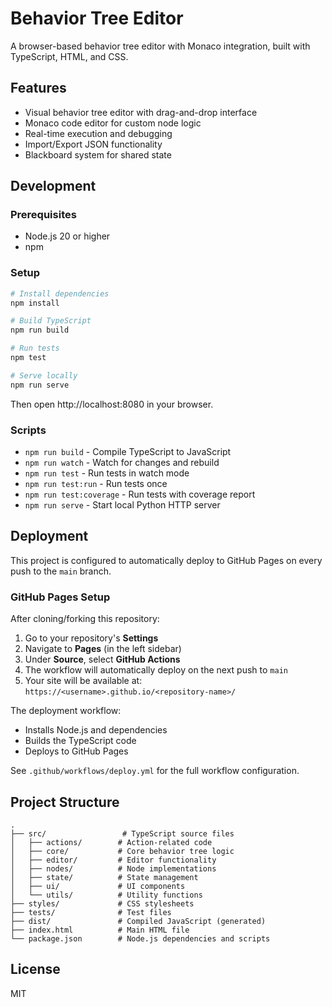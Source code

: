 # Behavior Tree Editor

A browser-based behavior tree editor with Monaco integration, built with TypeScript, HTML, and CSS.

## Features

- Visual behavior tree editor with drag-and-drop interface
- Monaco code editor for custom node logic
- Real-time execution and debugging
- Import/Export JSON functionality
- Blackboard system for shared state

## Development

### Prerequisites

- Node.js 20 or higher
- npm

### Setup

```bash
# Install dependencies
npm install

# Build TypeScript
npm run build

# Run tests
npm test

# Serve locally
npm run serve
```

Then open http://localhost:8080 in your browser.

### Scripts

- `npm run build` - Compile TypeScript to JavaScript
- `npm run watch` - Watch for changes and rebuild
- `npm run test` - Run tests in watch mode
- `npm run test:run` - Run tests once
- `npm run test:coverage` - Run tests with coverage report
- `npm run serve` - Start local Python HTTP server

## Deployment

This project is configured to automatically deploy to GitHub Pages on every push to the `main` branch.

### GitHub Pages Setup

After cloning/forking this repository:

1. Go to your repository's **Settings**
2. Navigate to **Pages** (in the left sidebar)
3. Under **Source**, select **GitHub Actions**
4. The workflow will automatically deploy on the next push to `main`
5. Your site will be available at: `https://<username>.github.io/<repository-name>/`

The deployment workflow:
- Installs Node.js and dependencies
- Builds the TypeScript code
- Deploys to GitHub Pages

See `.github/workflows/deploy.yml` for the full workflow configuration.

## Project Structure

```
.
├── src/                 # TypeScript source files
│   ├── actions/        # Action-related code
│   ├── core/           # Core behavior tree logic
│   ├── editor/         # Editor functionality
│   ├── nodes/          # Node implementations
│   ├── state/          # State management
│   ├── ui/             # UI components
│   └── utils/          # Utility functions
├── styles/             # CSS stylesheets
├── tests/              # Test files
├── dist/               # Compiled JavaScript (generated)
├── index.html          # Main HTML file
└── package.json        # Node.js dependencies and scripts
```

## License

MIT
